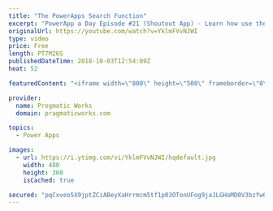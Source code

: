 ```yaml
---
title: "The PowerApps Search Function"
excerpt: "PowerApp a Day Episode #21 (Shoutout App) - Learn how use the Search function to run a query against a data source to pull only selective data.   Pragmatic Works Training : https://pragmaticworks.com/training/on-demand-training  Delegatable sources and commands: https://docs.microsoft.com/en-us/powerapps/maker/canvas-apps/delegation-list"
originalUrl: https://youtube.com/watch?v=YklmFVvNJWI
type: video
price: Free
length: PT7M26S
publishedDateTime: 2018-10-03T12:54:09Z
heat: 52

featuredContent: "<iframe width=\"800\" height=\"500\" frameborder=\"0\" src=\"https://www.youtube.com/embed/YklmFVvNJWI\" allow=\"accelerometer; autoplay; encrypted-media; gyroscope; picture-in-picture\" allowfullscreen></iframe>"

provider:
  name: Progmatic Works
  domain: pragmaticworks.com

topics:
  - Power Apps

images:
  - url: https://i.ytimg.com/vi/YklmFVvNJWI/hqdefault.jpg
    width: 480
    height: 360
    isCached: true

secured: "pqCxveo5X9jptZCiABeyXaHrrmcm5tf1p03OTonUFog9jaJLGHaMD0V3bzfw0kG42HQ6MTAXiTPggijIzj28OG/O5++DYQu/ZuGwTWLOyzW6GavP9XmCfRIFDqM/Wq6pMufQtaBpFwZS+YrPRmwVYHxzRKVse9MrYcfIM9325YqFd8LXD/jccBU+/6JTcej0N4q0Yzs/7KYUorqUIUYCIxk2asvwKWfvfONn6rjn2M3uTJSjcbhT6g+zL2qMpKodlNQFDblhaguNHeeXlHAGISQ+NdGamiY8khqmHtwqdd+OdkHUc1+nyKbRsKMpi8vcdKUyOhL+3MBkWPHJ4gnpHn1jbEvJr9uyOErPYLLxZBDgWExU8BsxXxANXfIMtzLZJZHYorK7fAsj+b9T3EnLiEFZ8+bPjgXPxlFx1aTnEBY=;chaFdVgPxthM2LOnZInCwA=="
---
```


